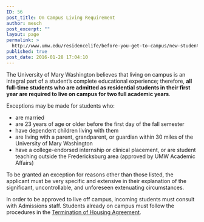 ```yaml
---
ID: 56
post_title: On Campus Living Requirement
author: mesch
post_excerpt: ""
layout: page
permalink: >
  http://www.umw.edu/residencelife/before-you-get-to-campus/new-student-housing/on-campus-living-requirement/
published: true
post_date: 2016-01-28 17:04:10
---
```

The University of Mary Washington believes that living on campus is an integral part of a student’s complete educational experience; therefore, <strong>all full-time students who are admitted as residential students in their first year are required to live on campus for two full academic years</strong>.

Exceptions may be made for students who:
<ul>
 	<li>are married</li>
 	<li>are 23 years of age or older before the first day of the fall semester</li>
 	<li>have dependent children living with them</li>
 	<li>are living with a parent, grandparent, or guardian within 30 miles of the University of Mary Washington</li>
 	<li>have a college-endorsed internship or clinical placement, or are student teaching outside the Fredericksburg area (approved by UMW Academic Affairs)</li>
</ul>
To be granted an exception for reasons other than those listed, the applicant must be very specific and extensive in their explanation of the significant, uncontrollable, and unforeseen extenuating circumstances.

In order to be approved to live off campus, incoming students must consult with Admissions staff. Students already on campus must follow the procedures in the <a href="http://www.umw.edu/residencelife/on-campus/housing-procedures/current-students-termination-of-housing-agreement/">Termination of Housing Agreement</a>.